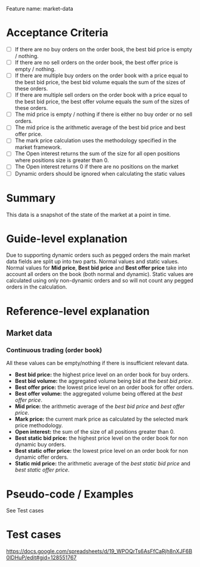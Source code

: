 Feature name: market-data

# Acceptance Criteria
- [ ] If there are no buy orders on the order book, the best bid price is empty / nothing.
- [ ] If there are no sell orders on the order book, the best offer price is empty / nothing.
- [ ] If there are multiple buy orders on the order book with a price equal to the best bid price, the best bid volume equals the sum of the sizes of these orders.
- [ ] If there are multiple sell orders on the order book with a price equal to the best bid price, the best offer volume equals the sum of the sizes of these orders.
- [ ] The mid price is empty / nothing if there is either no buy order or no sell orders.
- [ ] The mid price is the arithmetic average of the best bid price and best offer price.
- [ ] The mark price calculation uses the methodology specified in the market framework.
- [ ] The Open interest returns the sum of the size for all open positions where positions size is greater than 0.
- [ ] The Open interest returns 0 if there are no positions on the market
- [ ] Dynamic orders should be ignored when calculating the static values

# Summary
This data is a snapshot of the state of the market at a point in time.

# Guide-level explanation
Due to supporting dynamic orders such as pegged orders the main market data fields are split up into two parts. Normal values and static values. Normal values for **Mid price**, **Best bid price** and **Best offer price** take into account all orders on the book (both normal and dynamic). Static values are calculated using only non-dynamic orders and so will not count any pegged orders in the calculation.

# Reference-level explanation

## Market data

### Continuous trading (order book)

All these values can be empty/nothing if there is insufficient relevant data.

  - **Best bid price:** the highest price level on an order book for buy orders.
  - **Best bid volume:** the aggregated volume being bid at the _best bid price_.
  - **Best offer price:** the lowest price level on an order book for offer orders.
  - **Best offer volume:** the aggregated volume being offered at the _best offer price_.
  - **Mid price:** the arithmetic average of the _best bid price_ and _best offer price_.
  - **Mark price:** the current mark price as calculated by the selected mark price methodology.
  - **Open interest:** the sum of the size of all positions greater than 0.
  - **Best static bid price:** the highest price level on the order book for non dynamic buy orders.
  - **Best static offer price:** the lowest price level on an order book for non dynamic offer orders.
  - **Static mid price:** the arithmetic average of the _best static bid price_ and _best static offer price_.

# Pseudo-code / Examples

See Test cases

# Test cases

https://docs.google.com/spreadsheets/d/19_WPOQrTs6AsFfCaRjh8nXJF6B0IDHuP/edit#gid=128551767


